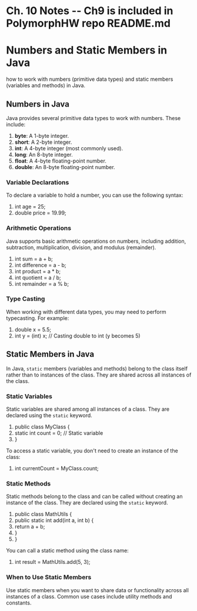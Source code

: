 # Ch. 10 Notes -- Ch9 is included in PolymorphHW repo README.md


# Numbers and Static Members in Java

how to work with numbers (primitive data types) and static members (variables and methods) in Java.

## Numbers in Java

Java provides several primitive data types to work with numbers. These include:

1. **byte**: A 1-byte integer.
2. **short**: A 2-byte integer.
3. **int**: A 4-byte integer (most commonly used).
4. **long**: An 8-byte integer.
5. **float**: A 4-byte floating-point number.
6. **double**: An 8-byte floating-point number.

### Variable Declarations

To declare a variable to hold a number, you can use the following syntax:

1. int age = 25;
2. double price = 19.99;


### Arithmetic Operations

Java supports basic arithmetic operations on numbers, including addition, subtraction, multiplication, division, and modulus (remainder).


1. int sum = a + b;
2. int difference = a - b;
3. int product = a * b;
4. int quotient = a / b;
5. int remainder = a % b;


### Type Casting

When working with different data types, you may need to perform typecasting. For example:


1. double x = 5.5;
2. int y = (int) x; // Casting double to int (y becomes 5)


## Static Members in Java

In Java, `static` members (variables and methods) belong to the class itself rather than to instances of the class. They are shared across all instances of the class.

### Static Variables

Static variables are shared among all instances of a class. They are declared using the `static` keyword.


1. public class MyClass {
2.   static int count = 0; // Static variable
3. }


To access a static variable, you don't need to create an instance of the class:


1. int currentCount = MyClass.count;


### Static Methods

Static methods belong to the class and can be called without creating an instance of the class. They are declared using the `static` keyword.


1. public class MathUtils {
2.   public static int add(int a, int b) {
3.    return a + b;
4.  }
5. }


You can call a static method using the class name:


1. int result = MathUtils.add(5, 3);


### When to Use Static Members

Use static members when you want to share data or functionality across all instances of a class. Common use cases include utility methods and constants.



